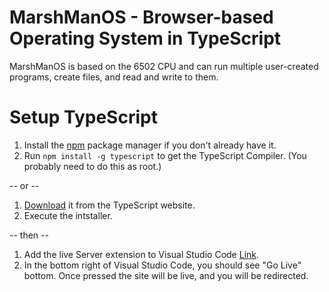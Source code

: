 MarshManOS - Browser-based Operating System in TypeScript
========================================================
MarshManOS is based on the 6502 CPU and can run multiple user-created programs, create files, and read and write to them.

Setup TypeScript
================
1. Install the [npm](https://www.npmjs.org/) package manager if you don't already have it.
1. Run `npm install -g typescript` to get the TypeScript Compiler. (You probably need to do this as root.)

-- or -- 

1. [Download](https://www.typescriptlang.org/download) it from the TypeScript website.
2. Execute the intstaller.

-- then --

1. Add the live Server extension to Visual Studio Code [Link](https://marketplace.visualstudio.com/items?itemName=ritwickdey.LiveServer).
2. In the bottom right of Visual Studio Code, you should see "Go Live" bottom. Once pressed the site will be live, and you will be redirected.  

